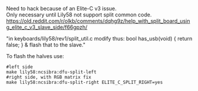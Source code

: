 Need to hack because of an Elite-C v3 issue.  
Only necessary until Lily58 not support split common code. 
https://old.reddit.com/r/olkb/comments/dqhg9z/help_with_split_board_using_elite_c_v3_slave_side/f66gpzh/

"in keyboards/lily58/rev1/split_util.c modify thus: bool has_usb(void) { return false; } & flash that to the slave."

To flash the halves use:

```
#left side
make lily58:ncsibra:dfu-split-left
#right side, with RGB matrix fix
make lily58:ncsibra:dfu-split-right ELITE_C_SPLIT_RIGHT=yes
```
